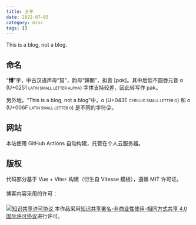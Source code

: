 ```yaml
---
title: 关于
date: 2022-07-05
category: misc
tags: []
---
```


This is a blоg, not a blοg.

<!-- more -->

## 命名

“**博**”字，中古汉语声母“幫”，韵母“鐸開”，拟音 [pɑk]。其中后低不圆唇元音 ɑ (U+0251 <span style="font-variant: all-small-caps;">LATIN SMALL LETTER ALPHA</span>) 字体支持较差，因此转写作 pak。

另外地，“This is a blоg, not a blοg”中，о (U+043E <span style="font-variant: all-small-caps;">CYRILLIC SMALL LETTER O</span>) 和 o (U+006F <span style="font-variant: all-small-caps;">LATIN SMALL LETTER O</span>) 是不同的字符😜。

## 网站

本站使用 GitHub Actions 自动构建，托管在个人云服务器。

## 版权

代码部分基于 Vue + Vite⚡ 构建（衍生自 Vitesse 模板），遵循 MIT 许可证。

博客内容采用的许可：

<a rel="license" href="http://creativecommons.org/licenses/by-nc-sa/4.0/">
  <img alt="知识共享许可协议" style="margin-top: .5em; border-width: 0" src="https://licensebuttons.net/l/by-nc-sa/4.0/88x31.png" />
</a>
本作品采用<a rel="license" href="http://creativecommons.org/licenses/by-nc-sa/4.0/">知识共享署名-非商业性使用-相同方式共享 4.0 国际许可协议</a>进行许可。
